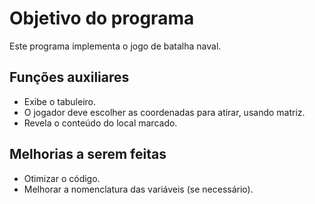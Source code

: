 # Objetivo do programa
Este programa implementa o jogo de batalha naval.
## Funções auxiliares
- Exibe o tabuleiro.
- O jogador deve escolher as coordenadas para atirar, usando matriz.
- Revela o conteúdo do local marcado.

## Melhorias a serem feitas
- Otimizar o código.
- Melhorar a nomenclatura das variáveis (se necessário).
